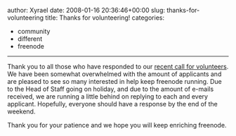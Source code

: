 author: Xyrael
date: 2008-01-16 20:36:46+00:00
slug: thanks-for-volunteering
title: Thanks for volunteering!
categories:
- community
- different
- freenode
---
Thank you to all those who have responded to our [recent call for volunteers](http://blog.freenode.net/?p=65). We have been somewhat overwhelmed with the amount of applicants and are pleased to see so many interested in help keep freenode running. Due to the Head of Staff going on holiday, and due to the amount of e-mails received, we are running a little behind on replying to each and every applicant. Hopefully, everyone should have a response by the end of the weekend.

Thank you for your patience and we hope you will keep enriching freenode.
